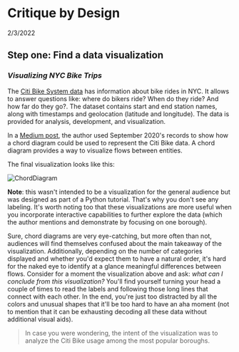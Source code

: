 # Critique by Design
2/3/2022

## Step one: Find a data visualization

### _Visualizing NYC Bike Trips_
The [Citi Bike System data](https://ride.citibikenyc.com/system-data) has information about bike rides in NYC. It allows to answer questions like: where do bikers ride? When do they ride? And how far do they go?. The dataset contains start and end station names, along with timestamps and geolocation (latitude and longitude). The data is provided for analysis, development, and visualization.

In a [Medium post](https://medium.com/towards-data-science/visualizing-nyc-bike-share-trips-with-a-chord-diagram-eb4c8e14366), the author used September 2020's records to show how a chord diagram could be used to represent the Citi Bike data. A chord diagram provides a way to visualize flows between entities. 

The final visualization looks like this:

![ChordDiagram](https://miro.medium.com/proxy/1*HYJXUPqcLVafFgURyJETkw.png)

**Note**: this wasn't intended to be a visualization for the general audience but was designed as part of a Python tutorial. That's why you don't see any labeling. It's worth noting too that these visualizations are more useful when you incorporate interactive capabilities to further explore the data (which the author mentions and demonstrate by focusing on one borough).

Sure, chord diagrams are very eye-catching, but more often than not, audiences will find themselves confused about the main takeaway of the visualization. Additionally, depending on the number of categories displayed and whether you'd expect them to have a natural order, it's hard for the naked eye to identify at a glance meaningful differences between flows. Consider for a moment the visualization above and ask: *what can I conclude from this visualization?* You'll find yourself turning your head a couple of times to read the labels and following those long lines that connect with each other. In the end, you're just too distracted by all the colors and unusual shapes that it'll be too hard to have an aha moment (not to mention that it can be exhausting decoding all these data without additional visual aids).

> In case you were wondering, the intent of the visualization was to analyze the Citi Bike usage among the most popular boroughs.
